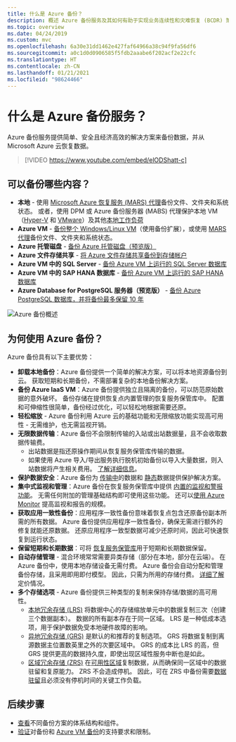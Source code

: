 ```yaml
---
title: 什么是 Azure 备份？
description: 概述 Azure 备份服务及其如何有助于实现业务连续性和灾难恢复 (BCDR) 策略。
ms.topic: overview
ms.date: 04/24/2019
ms.custom: mvc
ms.openlocfilehash: 6a30e31dd1462e427faf64966a38c94f9fa56df6
ms.sourcegitcommit: a0c1d0d0906585f5fdb2aaabe6f202acf2e22cfc
ms.translationtype: HT
ms.contentlocale: zh-CN
ms.lasthandoff: 01/21/2021
ms.locfileid: "98624466"
---
```

# <a name="what-is-the-azure-backup-service"></a>什么是 Azure 备份服务？

Azure 备份服务提供简单、安全且经济高效的解决方案来备份数据，并从 Microsoft Azure 云恢复数据。

> [!VIDEO https://www.youtube.com/embed/elODShatt-c]

## <a name="what-can-i-back-up"></a>可以备份哪些内容？

- **本地** - 使用 [Microsoft Azure 恢复服务 (MARS) 代理](backup-support-matrix-mars-agent.md)备份文件、文件夹和系统状态。 或者，使用 DPM 或 Azure 备份服务器 (MABS) 代理保护本地 VM（[Hyper-V](back-up-hyper-v-virtual-machines-mabs.md) 和 [VMware](backup-azure-backup-server-vmware.md)）及其他[本地工作负荷](backup-mabs-protection-matrix.md)
- **Azure VM** - [备份整个 Windows/Linux VM](backup-azure-vms-introduction.md)（使用备份扩展），或使用 [MARS 代理](backup-azure-manage-mars.md)备份文件、文件夹和系统状态。
- **Azure 托管磁盘** - [备份 Azure 托管磁盘（预览版）](backup-managed-disks.md)
- **Azure 文件存储共享** - [将 Azure 文件存储共享备份到存储帐户](backup-afs.md)
- **Azure VM 中的 SQL Server** -  [备份 Azure VM 上运行的 SQL Server 数据库](backup-azure-sql-database.md)
- **Azure VM 中的 SAP HANA 数据库** - [备份 Azure VM 上运行的 SAP HANA 数据库](backup-azure-sap-hana-database.md)
- **Azure Database for PostgreSQL 服务器（预览版）**  -  [备份 Azure PostgreSQL 数据库，并将备份最多保留 10 年](backup-azure-database-postgresql.md)

![Azure 备份概述](./media/backup-overview/azure-backup-overview.png)

## <a name="why-use-azure-backup"></a>为何使用 Azure 备份？

Azure 备份具有以下主要优势：

- **卸载本地备份**：Azure 备份提供一个简单的解决方案，可以将本地资源备份到云。 获取短期和长期备份，不需部署复杂的本地备份解决方案。
- **备份 Azure IaaS VM**：Azure 备份提供独立且隔离的备份，可以防范原始数据的意外破坏。 备份存储在提供恢复点内置管理的恢复服务保管库中。 配置和可伸缩性很简单，备份经过优化，可以轻松地根据需要还原。
- **轻松缩放** - Azure 备份利用 Azure 云的基础功能和无限缩放功能实现高可用性 - 无需维护，也无需监视开销。
- **无限数据传输**：Azure 备份不会限制传输的入站或出站数据量，且不会收取数据传输费。
  - 出站数据是指还原操作期间从恢复服务保管库传输的数据。
  - 如果使用 Azure 导入/导出服务执行脱机初始备份以导入大量数据，则入站数据将产生相关费用。  [了解详细信息](backup-azure-backup-import-export.md)。
- **保护数据安全**：Azure 备份为 [传输中](backup-azure-security-feature.md)的数据和 [静态](backup-azure-security-feature-cloud.md)数据提供保护解决方案。
- **集中式监视和管理**：Azure 备份在恢复服务保管库中提供 [内置的监视和警报功能](backup-azure-monitoring-built-in-monitor.md)。 无需任何附加的管理基础结构即可使用这些功能。 还可以[使用 Azure Monitor](backup-azure-monitoring-use-azuremonitor.md) 提高监视和报告的规模。
- **获取应用一致性备份**：应用程序一致性备份意味着恢复点包含还原备份副本所需的所有数据。 Azure 备份提供应用程序一致性备份，确保无需进行额外的修复就能还原数据。 还原应用程序一致型数据可减少还原时间，因此可快速恢复到运行状态。
- **保留短期和长期数据**：可将 [恢复服务保管库](backup-azure-recovery-services-vault-overview.md)用于短期和长期数据保留。
- **自动存储管理** - 混合环境常常需要异类存储（部分在本地，部分在云端）。 在 Azure 备份中，使用本地存储设备无需付费。 Azure 备份会自动分配和管理备份存储，且采用即用即付模型。 因此，只需为所用的存储付费。 [详细了解](https://azure.microsoft.com/pricing/details/backup)定价情况。
- **多个存储选项** - Azure 备份提供三种类型的复制来保持存储/数据的高可用性。
  - [本地冗余存储 (LRS)](../storage/common/storage-redundancy.md#locally-redundant-storage) 将数据中心的存储缩放单元中的数据复制三次（创建三个数据副本）。 数据的所有副本存在于同一区域。 LRS 是一种低成本选项，用于保护数据免受本地硬件故障的影响。
  - [异地冗余存储 (GRS)](../storage/common/storage-redundancy.md#geo-redundant-storage) 是默认的和推荐的复制选项。 GRS 将数据复制到离源数据主位置数英里之外的次要区域中。 GRS 的成本比 LRS 的高，但 GRS 提供更高的数据持久度，即使出现区域性服务中断也是如此。
  - [区域冗余存储 (ZRS)](../storage/common/storage-redundancy.md#zone-redundant-storage) 在[可用性区域](../availability-zones/az-overview.md#availability-zones)复制数据，从而确保同一区域中的数据驻留和复原能力。 ZRS 不会造成停机。 因此，可在 ZRS 中备份需要[数据驻留](https://azure.microsoft.com/resources/achieving-compliant-data-residency-and-security-with-azure/)且必须没有停机时间的关键工作负载。

## <a name="next-steps"></a>后续步骤

- [查看](backup-architecture.md)不同备份方案的体系结构和组件。
- [验证](backup-support-matrix.md)对备份和 [Azure VM 备份](backup-support-matrix-iaas.md)的支持要求和限制。
